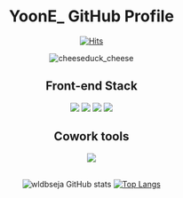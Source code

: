 <div align="center">

# YoonE_ GitHub Profile

[![Hits](https://hits.seeyoufarm.com/api/count/incr/badge.svg?url=https%3A%2F%2Fgithub.com%2Fwldbseja&count_bg=%232FDDDF&title_bg=%237358E5&icon=icloud.svg&icon_color=%23E7E7E7&title=hits&edge_flat=false)]([https://hits.seeyoufarm.com](https://github.com/wldbseja))

  
![cheeseduck_cheese](https://user-images.githubusercontent.com/112057019/227595212-80da48ea-612b-4f19-96d4-37edda2e67cc.gif)



##  Front-end Stack

<div>
<img src="https://img.shields.io/badge/HTML-E34F26?style=flat-square&logo=HTML5&logoColor=white"/>
<img src="https://img.shields.io/badge/CSS3-F68212?style=flat-square&logo=CSS3&logoColor=white"/>
<img src="https://img.shields.io/badge/JavaScript-F7DF1E?style=flat-square&logo=JavaScript&logoColor=white"/>
<img src="https://img.shields.io/badge/React-61DAFB?style=flat-square&logo=React&logoColor=white"/>
</div>

  
  
##  Cowork tools

<div>
<img src="https://img.shields.io/badge/GitHub-181717?style=flat-square&logo=GitHub&logoColor=white"/>
</div>

  
  
<br />

![wldbseja GitHub stats](https://github-readme-stats.vercel.app/api?username=wldbseja&show_icons=true&theme=tokyonight)
[![Top Langs](https://github-readme-stats.vercel.app/api/top-langs/?username=wldbseja&layout=compact)](https://github.com/leemember/github-readme-stats)
